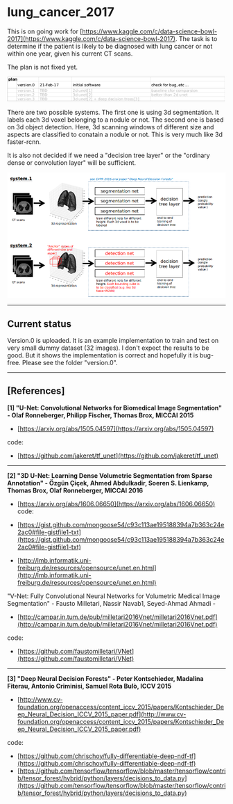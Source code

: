 # lung_cancer_2017

This is on going work for [https://www.kaggle.com/c/data-science-bowl-2017](https://www.kaggle.com/c/data-science-bowl-2017). The task is to determine if the patient is likely to be diagnosed with lung cancer or not within one year, given his current CT scans.

The plan is not fixed yet. 

![plan](/docs/images/plan.png)

There are two possible systems. The first one is using 3d segmentation. It labels each 3d voxel  belonging to a nodule or not. The second one is based on 3d object detection. Here, 3d scanning windows of different size and aspects are classified to conatain a nodule or not. This is very much like 3d faster-rcnn. 

It is also not decided if we need a "decision tree layer" or the "ordinary dense or convolution layer" will be sufficient.

![plan](/docs/images/plan2.png)

---

## Current status
Version.0 is uploaded. It is an example implementation to train and test on very small dummy dataset (32 images). I don't expect the results to be good. But it shows the implementation is correct and hopefully it is bug-free. Please see the folder "version.0". 

---
## [References]
**[1] "U-Net: Convolutional Networks for Biomedical Image Segmentation" - Olaf Ronneberger, Philipp Fischer, Thomas Brox, MICCAI 2015**

- [https://arxiv.org/abs/1505.04597](https://arxiv.org/abs/1505.04597)

code: 
- [https://github.com/jakeret/tf_unet](https://github.com/jakeret/tf_unet)
 
---

**[2] "3D U-Net: Learning Dense Volumetric Segmentation from Sparse Annotation" - Özgün Çiçek, Ahmed Abdulkadir, Soeren S. Lienkamp, Thomas Brox, Olaf Ronneberger, MICCAI 2016**

- [https://arxiv.org/abs/1606.06650](https://arxiv.org/abs/1606.06650)
code:
- [https://gist.github.com/mongoose54/c93c113ae195188394a7b363c24e2ac0#file-gistfile1-txt](https://gist.github.com/mongoose54/c93c113ae195188394a7b363c24e2ac0#file-gistfile1-txt)

- [http://lmb.informatik.uni-freiburg.de/resources/opensource/unet.en.html](http://lmb.informatik.uni-freiburg.de/resources/opensource/unet.en.html)

"V-Net: Fully Convolutional Neural Networks for Volumetric Medical Image Segmentation" - 
Fausto Milletari, Nassir Navab1, Seyed-Ahmad Ahmadi -

- [http://campar.in.tum.de/pub/milletari2016Vnet/milletari2016Vnet.pdf](http://campar.in.tum.de/pub/milletari2016Vnet/milletari2016Vnet.pdf)

code:
- [https://github.com/faustomilletari/VNet](https://github.com/faustomilletari/VNet)

---
**[3] "Deep Neural Decision Forests" - Peter Kontschieder, Madalina Fiterau, Antonio Criminisi, Samuel Rota Bulò, ICCV 2015**

- [http://www.cv-foundation.org/openaccess/content_iccv_2015/papers/Kontschieder_Deep_Neural_Decision_ICCV_2015_paper.pdf](http://www.cv-foundation.org/openaccess/content_iccv_2015/papers/Kontschieder_Deep_Neural_Decision_ICCV_2015_paper.pdf)

code: 
- [https://github.com/chrischoy/fully-differentiable-deep-ndf-tf](https://github.com/chrischoy/fully-differentiable-deep-ndf-tf)
- [https://github.com/tensorflow/tensorflow/blob/master/tensorflow/contrib/tensor_forest/hybrid/python/layers/decisions_to_data.py](https://github.com/tensorflow/tensorflow/blob/master/tensorflow/contrib/tensor_forest/hybrid/python/layers/decisions_to_data.py)



